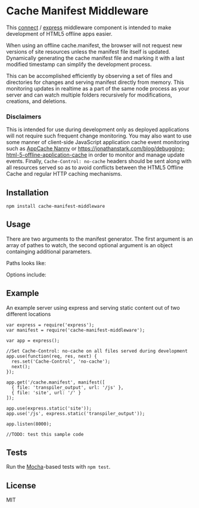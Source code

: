 # Cache Manifest Middleware #

This [connect](https://github.com/senchalabs/connect) / [express](http://expressjs.com/) middleware component is intended to make development of HTML5 offline apps easier.

When using an offline cache.manifest, the browser will not request new versions of site resources unless the manifest file itself is updated.
Dynamically generating the cache manifest file and marking it with a last modified timestamp can simplify the development process.

This can be accomplished efficiently by observing a set of files and directories for changes and serving manifest directly from memory.
This monitoring updates in realtime as a part of the same node process as your server and can watch multiple folders recursively for modifications, creations, and deletions.

### Disclaimers ###

This is intended for use during development only as deployed applications will not require such frequent change monitoring.
You may also want to use some manner of client-side JavaScript application cache event monitoring such as [AppCache Nanny](https://github.com/gr2m/appcache-nanny) or <https://jonathanstark.com/blog/debugging-html-5-offline-application-cache> in order to monitor and manage update events.
Finally, `Cache-Control: no-cache` headers should be sent along with all resources served so as to avoid conflicts between the HTML5 Offline Cache and regular HTTP caching mechanisms.

## Installation ##

    npm install cache-manifest-middleware

## Usage ##

There are two arguments to the manifest generator.
The first argument is an array of pathes to watch, the second optional argument is an object containging additional parameters.

Paths looks like:

Options include:


## Example ##

An example server using express and serving static content out of two different locations

    var express = require('express');
    var manifest = require('cache-manifest-middleware');

    var app = express();

    //Set Cache-Control: no-cache on all files served during development
    app.use(function(req, res, next) {
      res.set('Cache-Control', 'no-cache');
      next();
    });

    app.get('/cache.manifest', manifest([
      { file: 'transpiler_output', url: '/js' },
      { file: 'site', url: '/' }
    ]);

    app.use(express.static('site'));
    app.use('/js', express.static('transpiler_output'));

    app.listen(8000);

    //TODO: test this sample code

## Tests ##

Run the [Mocha](https://mochajs.org/)-based tests with `npm test`.

## License ##

MIT